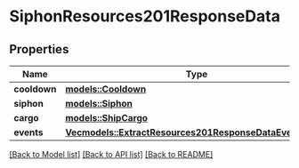 # SiphonResources201ResponseData

## Properties

Name | Type | Description | Notes
------------ | ------------- | ------------- | -------------
**cooldown** | [**models::Cooldown**](Cooldown.md) |  | 
**siphon** | [**models::Siphon**](Siphon.md) |  | 
**cargo** | [**models::ShipCargo**](ShipCargo.md) |  | 
**events** | [**Vec<models::ExtractResources201ResponseDataEventsInner>**](extract_resources_201_response_data_events_inner.md) |  | 

[[Back to Model list]](../README.md#documentation-for-models) [[Back to API list]](../README.md#documentation-for-api-endpoints) [[Back to README]](../README.md)


